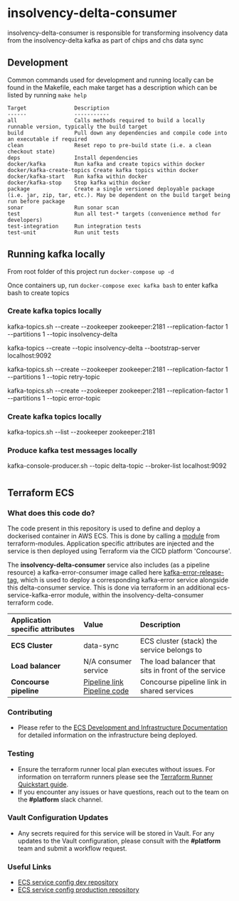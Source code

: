 insolvency-delta-consumer
===========================

insolvency-delta-consumer is responsible for transforming insolvency data from the insolvency-delta kafka as part of chips and chs data sync

## Development

Common commands used for development and running locally can be found in the Makefile, each make target has a 
description which can be listed by running `make help`

```text
Target               Description
------               -----------
all                  Calls methods required to build a locally runnable version, typically the build target
build                Pull down any dependencies and compile code into an executable if required
clean                Reset repo to pre-build state (i.e. a clean checkout state)
deps                 Install dependencies
docker/kafka         Run kafka and create topics within docker
docker/kafka-create-topics Create kafka topics within docker
docker/kafka-start   Run kafka within docker
docker/kafka-stop    Stop kafka within docker
package              Create a single versioned deployable package (i.e. jar, zip, tar, etc.). May be dependent on the build target being run before package
sonar                Run sonar scan
test                 Run all test-* targets (convenience method for developers)
test-integration     Run integration tests
test-unit            Run unit tests

```
## Running kafka locally
From root folder of this project run ```docker-compose up -d```

Once containers up, run ```docker-compose exec kafka bash``` to enter kafka bash to create topics

### Create kafka topics locally
kafka-topics.sh --create   --zookeeper zookeeper:2181   --replication-factor 1 --partitions 1   --topic insolvency-delta

kafka-topics --create --topic insolvency-delta --bootstrap-server localhost:9092

kafka-topics.sh --create   --zookeeper zookeeper:2181   --replication-factor 1 --partitions 1   --topic retry-topic

kafka-topics.sh --create   --zookeeper zookeeper:2181   --replication-factor 1 --partitions 1   --topic error-topic

### Create kafka topics locally
kafka-topics.sh --list --zookeeper zookeeper:2181

### Produce kafka test messages locally
kafka-console-producer.sh --topic delta-topic --broker-list localhost:9092

#
## Terraform ECS

### What does this code do?

The code present in this repository is used to define and deploy a dockerised container in AWS ECS.
This is done by calling a [module](https://github.com/companieshouse/terraform-modules/tree/main/aws/ecs) from terraform-modules. Application specific attributes are injected and the service is then deployed using Terraform via the CICD platform 'Concourse'.

The __insolvency-delta-consumer__ service also includes (as a pipeline resource) a kafka-error-consumer image called here [kafka-error-release-tag](https://github.com/companieshouse/ci-pipelines/blob/7e0cfd7c9db47d0323e87f0956549796ef12d5a7/pipelines/ssplatform/team-development/insolvency-delta-consumer#L1274), which is used to deploy a corresponding kafka-error service alongside this delta-consumer service. This is done via terraform in an additional ecs-service-kafka-error module, within the insolvency-delta-consumer terraform code.

Application specific attributes | Value                                | Description
:---------|:-----------------------------------------------------------------------------|:-----------
**ECS Cluster**        |data-sync                                      | ECS cluster (stack) the service belongs to
**Load balancer**      |N/A consumer service                                           | The load balancer that sits in front of the service
**Concourse pipeline**     |[Pipeline link](https://ci-platform.companieshouse.gov.uk/teams/team-development/pipelines/insolvency-delta-consumer) <br> [Pipeline code](https://github.com/companieshouse/ci-pipelines/blob/master/pipelines/ssplatform/team-development/insolvency-delta-consumer)                                  | Concourse pipeline link in shared services



### Contributing
- Please refer to the [ECS Development and Infrastructure Documentation](https://companieshouse.atlassian.net/wiki/spaces/DEVOPS/pages/4390649858/Copy+of+ECS+Development+and+Infrastructure+Documentation+Updated) for detailed information on the infrastructure being deployed.

### Testing
- Ensure the terraform runner local plan executes without issues. For information on terraform runners please see the [Terraform Runner Quickstart guide](https://companieshouse.atlassian.net/wiki/spaces/DEVOPS/pages/1694236886/Terraform+Runner+Quickstart).
- If you encounter any issues or have questions, reach out to the team on the **#platform** slack channel.

### Vault Configuration Updates
- Any secrets required for this service will be stored in Vault. For any updates to the Vault configuration, please consult with the **#platform** team and submit a workflow request.

### Useful Links
- [ECS service config dev repository](https://github.com/companieshouse/ecs-service-configs-dev)
- [ECS service config production repository](https://github.com/companieshouse/ecs-service-configs-production)
